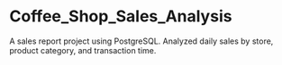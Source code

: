 # Coffee_Shop_Sales_Analysis
A sales report project using PostgreSQL. Analyzed daily sales by store, product category, and transaction time.
